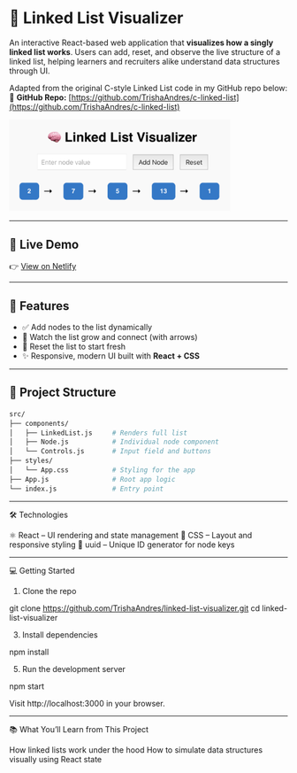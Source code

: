 # 🔗 Linked List Visualizer

An interactive React-based web application that **visualizes how a singly linked list works**. Users can add, reset, and observe the live structure of a linked list, helping learners and recruiters alike understand data structures through UI.

Adapted from the original C-style Linked List code in my GitHub repo below:
📁 **GitHub Repo:** [https://github.com/TrishaAndres/c-linked-list](https://github.com/TrishaAndres/c-linked-list)

<img src="./preview5.png" alt="Linked List Visualizer Screenshot" width="400"/>

---

## 🚀 Live Demo

👉 [View on Netlify](https://linkedlists.netlify.app)  

---

## 🧠 Features

- ✅ Add nodes to the list dynamically
- 🔁 Watch the list grow and connect (with arrows)
- 🧼 Reset the list to start fresh
- ✨ Responsive, modern UI built with **React + CSS**

---

## 📁 Project Structure

```bash
src/
├── components/
│   ├── LinkedList.js     # Renders full list
│   ├── Node.js           # Individual node component
│   └── Controls.js       # Input field and buttons
├── styles/
│   └── App.css           # Styling for the app
├── App.js                # Root app logic
└── index.js              # Entry point
```

---

🛠 Technologies

⚛️ React – UI rendering and state management
🎨 CSS – Layout and responsive styling
🔀 uuid – Unique ID generator for node keys

---

💻 Getting Started

1. Clone the repo

git clone https://github.com/TrishaAndres/linked-list-visualizer.git
cd linked-list-visualizer

3. Install dependencies

npm install

5. Run the development server

npm start

Visit http://localhost:3000 in your browser.

---

📚 What You’ll Learn from This Project

How linked lists work under the hood
How to simulate data structures visually using React state
